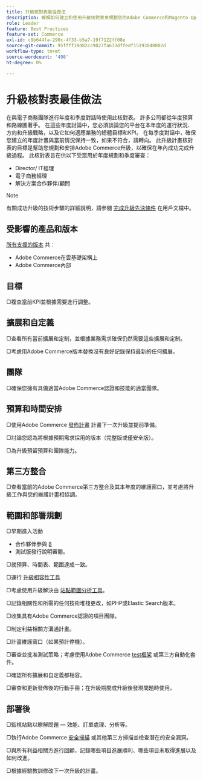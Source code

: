 ```yaml
---
title: 升級核對表最佳做法
description: 瞭解如何建立和使用升級核對表來規劃您的Adobe Commerce和Magento Open Source升級戰略。
role: Leader
feature: Best Practices
feature-set: Commerce
exl-id: c9b644fa-290c-4f33-b5a7-19f7122ff08e
source-git-commit: 95ffff39d82cc9027fa633dffedf15193040802d
workflow-type: tm+mt
source-wordcount: '498'
ht-degree: 0%

---
```


# 升級核對表最佳做法

在與電子商務團隊進行年度和季度對話時使用此核對表。 許多公司都從年度預算和路線圖著手。 在這些年度討論中，您必須談論您的平台在本年度的運行狀況、方向和升級戰略，以及它如何適應業務的總體目標和KPI。 在每季度對話中，確保您建立的年度計畫與當前情況保持一致，如果不符合，請轉向。 此升級計畫核對表的目標是幫助您規劃和安排Adobe Commerce升級，以確保在年內成功完成升級過程。 此核對表旨在供以下受眾用於年度規劃和季度審查：

- Director/ IT經理
- 電子商務經理
- 解決方案合作夥伴/顧問

>[!NOTE]
>
>有關成功升級的技術步驟的詳細說明，請參閱 [完成升級先決條件](../../../upgrade/prepare/prerequisites.md) 在用戶文檔中。

## 受影響的產品和版本

[所有支援的版本](../../../release/versions.md) 共：

- Adobe Commerce在雲基礎架構上
- Adobe Commerce內部

## 目標

▢複查當前KPI並根據需要進行調整。

## 擴展和自定義

▢查看所有當前擴展和定制，並根據業務需求確保仍然需要這些擴展和定制。

▢考慮用Adobe Commerce版本替換沒有良好記錄保持最新的任何擴展。

## 團隊

▢確保您擁有具備適當Adobe Commerce認證和技能的適當團隊。

## 預算和時間安排

▢使用Adobe Commerce [發佈計畫](../../../release/schedule.md) 計畫下一次升級並提前準備。

▢討論您認為將根據預期需求採用的版本（完整版或僅安全版）。

▢為升級預留預算和團隊能力。

## 第三方整合

▢查看當前的Adobe Commerce第三方整合及其本年度的維護窗口，並考慮將升級工作與您的維護計畫相協調。

## 範圍和部署規劃

▢早期進入活動

- 合作夥伴參與 [β](../../../release/beta.md)
- 測試版發行說明審閱。

▢就預算、時間表、範圍達成一致。

▢運行 [升級相容性工具](../../../upgrade/upgrade-compatibility-tool/overview.md)

▢考慮使用升級解決由 [站點範圍分析工具](../../../tools/site-wide-analysis-tool/intro.md)。

▢記錄相關性和所需的任何技術堆棧更改，如PHP或Elastic Search版本。

▢收集具有Adobe Commerce認證的項目團隊。

▢制定利益相關方溝通計畫。

▢計畫維護窗口（如果預計停機）。

▢審查並批准測試策略；考慮使用Adobe Commerce [test框架](https://developer.adobe.com/commerce/testing/) 或第三方自動化套件。

▢確認所有擴展和自定義都相容。

▢審查和更新發佈後的行動手冊；在升級期間或升級後發現問題時使用。

## 部署後

▢監視站點以瞭解問題 — 效能、訂單處理、分析等。

▢執行Adobe Commerce [安全掃描](https://account.magento.com/scanner/dashboard/) 或其他第三方掃描並檢查潛在的安全漏洞。

▢與所有利益相關方進行回顧，記錄哪些項目進展順利、哪些項目未取得進展以及如何改進。

▢根據經驗教訓修改下一次升級的計畫。
